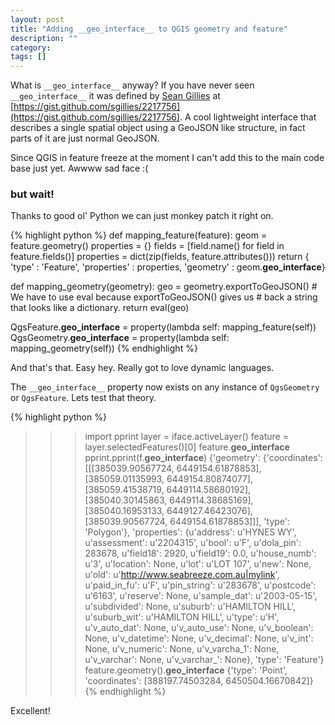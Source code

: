 ```yaml
---
layout: post
title: "Adding __geo_interface__ to QGIS geometry and feature"
description: ""
category: 
tags: []
---
```


What is `__geo_interface__` anyway? If you have never seen `__geo_interface__` it was defined by [Sean Gillies](http://sgillies.net/) at [https://gist.github.com/sgillies/2217756](https://gist.github.com/sgillies/2217756). A cool lightweight interface that describes a single spatial object using a GeoJSON like structure, in fact parts of it are just normal GeoJSON.	

Since QGIS in feature freeze at the moment I can't add this to the main code base just yet. Awwww sad face :(

### but wait!

Thanks to good ol' Python we can just monkey patch it right on.

{% highlight python %}
def mapping_feature(feature):
    geom = feature.geometry()
    properties = {}
    fields = [field.name() for field in feature.fields()]
    properties = dict(zip(fields, feature.attributes()))
    return { 'type' : 'Feature',
             'properties' : properties,
             'geometry' : geom.__geo_interface__}

def mapping_geometry(geometry):
    geo = geometry.exportToGeoJSON()
    # We have to use eval because exportToGeoJSON() gives us
    # back a string that looks like a dictionary. 
    return eval(geo)

QgsFeature.__geo_interface__ = property(lambda self: mapping_feature(self))
QgsGeometry.__geo_interface__ = property(lambda self: mapping_geometry(self))
{% endhighlight %}

And that's that. Easy hey. Really got to love dynamic languages. 

The `__geo_interface__` property now exists on any instance of `QgsGeometry` or `QgsFeature`.  Lets test that theory.

{% highlight python %}
>>> import pprint
>>> layer = iface.activeLayer()
>>> feature = layer.selectedFeatures()[0]
>>> feature.__geo_interface__
>>> pprint.pprint(f.__geo_interface__)
{'geometry': {'coordinates': [[[385039.90567724, 6449154.61878853],
                               [385059.01135993, 6449154.80874077],
                               [385059.41538719, 6449114.58680192],
                               [385040.30145863, 6449114.38685169],
                               [385040.16953133, 6449127.46423076],
                               [385039.90567724, 6449154.61878853]]],
              'type': 'Polygon'},
 'properties': {u'address': u'HYNES WY',
                u'assessment': u'2204315',
                u'bool': u'F',
                u'dola_pin': 283678,
                u'field18': 2920,
                u'field19': 0.0,
                u'house_numb': u'3',
                u'location': None,
                u'lot': u'LOT 107',
                u'new': None,
                u'old': u'http://www.seabreeze.com.au|mylink',
                u'paid_in_fu': u'F',
                u'pin_string': u'283678',
                u'postcode': u'6163',
                u'reserve': None,
                u'sample_dat': u'2003-05-15',
                u'subdivided': None,
                u'suburb': u'HAMILTON HILL',
                u'suburb_wit': u'HAMILTON HILL',
                u'type': u'H',
                u'v_auto_dat': None,
                u'v_auto_use': None,
                u'v_boolean': None,
                u'v_datetime': None,
                u'v_decimal': None,
                u'v_int': None,
                u'v_numeric': None,
                u'v_varcha_1': None,
                u'v_varchar': None,
                u'v_varchar_': None},
 'type': 'Feature'}
>>> feature.geometry().__geo_interface__
{'type': 'Point', 'coordinates': [388197.74503284, 6450504.16670842]}
{% endhighlight %}

Excellent!
